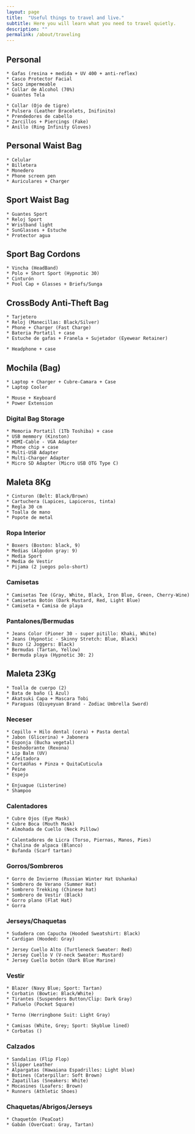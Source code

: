```yaml
---
layout: page
title:  "Useful things to travel and live."
subtitle: Here you will learn what you need to travel quietly.
description: ""
permalink: /about/traveling
---
```


## Personal

    * Gafas (resina + medida + UV 400 + anti-reflex)  
    * Casco Protector Facial  
    * Saco impermeable  
    * Collar de Alcohol (70%)  
    * Guantes Tela  

    * Collar (Ojo de tigre)  
    * Pulsera (Leather Bracelets, Inifinito)  
    * Prendedores de cabello  
    * Zarcillos + Piercings (Fake)  
    * Anillo (Ring Infinity Gloves)  

## Personal Waist Bag

    * Celular  
    * Billetera  
    * Monedero  
    * Phone screen pen  
    * Auriculares + Charger  

## Sport Waist Bag

    * Guantes Sport  
    * Reloj Sport  
    * Wristband light  
    * SunGlasses + Estuche  
    * Protector agua  

## Sport Bag Cordons
  
    * Vincha (HeadBand)  
    * Polo + Short Sport (Hypnotic 30)  
    * Cinturón  
    * Pool Cap + Glasses + Briefs/Sunga  

## CrossBody Anti-Theft Bag

    * Tarjetero  
    * Reloj (Manecillas: Black/Silver)  
    * Phone + Charger (Fast Charge)  
    * Bateria Portatil + case  
    * Estuche de gafas + Franela + Sujetador (Eyewear Retainer)  
    
    * Headphone + case  

## Mochila (Bag)

    * Laptop + Charger + Cubre-Camara + Case  
    * Laptop Cooler  

    * Mouse + Keyboard  
    * Power Extension  

### Digital Bag Storage

    * Memoria Portatil (1Tb Toshiba) + case  
    * USB memmory (Kinston)  
    * HDMI-Cable - VGA Adapter  
    * Phone chip + case  
    * Multi-USB Adapter  
    * Multi-Charger Adapter  
    * Micro SD Adapter (Micro USB OTG Type C)  

## Maleta 8Kg

    * Cinturon (Belt: Black/Brown)  
    * Cartuchera (Lapices, Lapiceros, tinta)  
    * Regla 30 cm  
    * Toalla de mano  
    * Popote de metal  

### Ropa Interior

    * Boxers (Boston: black, 9)  
    * Medias (Algodon gray: 9)  
    * Media Sport  
    * Media de Vestir    
    * Pijama (2 juegos polo-short)  

### Camisetas

    * Camisetas Tee (Gray, White, Black, Iron Blue, Green, Cherry-Wine)  
    * Camisetas Botón (Dark Mustard, Red, Light Blue)  
    * Camiseta + Camisa de playa    

### Pantalones/Bermudas

    * Jeans Color (Pioner 30 - super pitillo: Khaki, White)  
    * Jeans (Hypnotic - Skinny Stretch: Blue, Black)  
    * Buzo (2 Joggers: Black)  
    * Bermudas (Tartan, Yellow)  
    * Bermuda playa (Hypnotic 30: 2)  

## Maleta 23Kg

    * Toalla de cuerpo (2)  
    * Bata de baño (1 Azul)  
    * Akatsuki Capa + Mascara Tobi  
    * Paraguas (Qiuyeyuan Brand - Zodiac Umbrella Sword)  

### Neceser  

    * Cepillo + Hilo dental (cera) + Pasta dental  
    * Jabon (Glicerina) + Jabonera  
    * Esponja (Bucha vegetal)  
    * Deshodorante (Rexona)  
    * Lip Balm (UV)  
    * Afeitadora  
    * CortaUñas + Pinza + QuitaCuticula  
    * Peine  
    * Espejo  

    * Enjuague (Listerine)  
    * Shampoo  

### Calentadores

    * Cubre Ojos (Eye Mask)  
    * Cubre Boca (Mouth Mask)  
    * Almohada de Cuello (Neck Pillow)  

    * Calentadores de Licra (Torso, Piernas, Manos, Pies)  
    * Chalina de alpaca (Blanco)  
    * Bufanda (Scarf tartan)  

### Gorros/Sombreros

    * Gorro de Invierno (Russian Winter Hat Ushanka)  
    * Sombrero de Verano (Summer Hat)  
    * Sombrero Trekking (Chinese hat)  
    * Sombrero de Vestir (Black)  
    * Gorro plano (Flat Hat)  
    * Gorra  

### Jerseys/Chaquetas

    * Sudadera con Capucha (Hooded Sweatshirt: Black)  
    * Cardigan (Hooded: Gray)  
    
    * Jersey Cuello Alto (Turtleneck Sweater: Red)  
    * Jersey Cuello V (V-neck Sweater: Mustard)  
    * Jersey Cuello botón (Dark Blue Marine)  

<!--
    * Chaqueta Jeans (Jeans Jacket: Blue)  
    * Chaqueta de Cuero (Leather Jacket: Black)  
    * Chaqueta de Corduroy Sherpa (Sherpa Corderoy Jacket)  
    * Poncho (Cloak Hoodie Stitching)  
-->    
    
### Vestir

    * Blazer (Navy Blue; Sport: Tartan)  
    * Corbatin (Bowtie: Black/White)  
    * Tirantes (Suspenders Button/Clip: Dark Gray)  
    * Pañuelo (Pocket Square)  

    * Terno (Herringbone Suit: Light Gray)  

    * Camisas (White, Grey; Sport: Skyblue lined)  
    * Corbatas ()  

### Calzados

    * Sandalias (Flip Flop)  
    * Slipper Leather  
    * Alpargatas (Hawaiana Espadrilles: Light blue)  
    * Botines (Caterpillar: Soft Brown)  
    * Zapatillas (Sneakers: White)  
    * Mocasines (Loafers: Brown)  
    * Runners (Athletic Shoes)  
<!--
    * Zapatillas sin Cordones (Slip-On Sneakers: Black)  
    * Zapatillas de Lona (Canvas Sneakers: Red)  
    * Zapatillas Chukka (Casual Chukka: Electric Blue)  
    * Zapatos (Cap Toe Oxford: Black/Brown)  
-->

### Chaquetas/Abrigos/Jerseys

    * Chaquetón (PeaCoat)  
    * Gabán (OverCoat: Gray, Tartan)  

